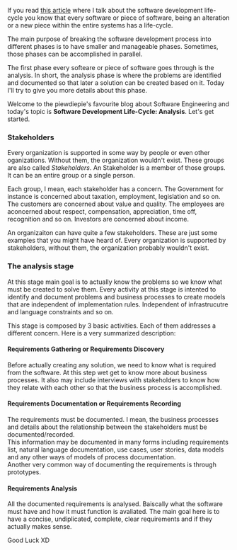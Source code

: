 <div style="text-align: left;">
    <p>
        If you read <a href="#">this article</a> where I talk about
        the software development life-cycle you know that every
        software or piece of software, being an alteration or a new
        piece within the entire systems has a life-cycle.
    </p>
    <p>
        The main purpose of breaking the software development
        process into different phases is to have smaller and manageable
        phases. Sometimes, those phases can be accomplished in parallel.
    </p>
    <p>
        The first phase every softeare or piece of software goes
        through is the analysis. In short, the analysis phase
        is where the problems are identified and documented so that
        later a solution can be created based on it. Today I'll
        try to give you more details about this phase.
    </p>
    <p>
        Welcome to the piewdiepie's favourite blog about Software Engineering
        and today's topic is <strong>Software Development Life-Cycle: Analysis</strong>.
        Let's get started.
    </p>
    <h3>Stakeholders</h3>
    <p>
        Every organization is supported in some way by people or even
        other oganizations. Without them, the organization wouldn't
        exist. These groups are also called <i>Stakeholders</i>.
        An Stakeholder is a member of those groups. It can be an entire
        group or a single person.
    </p>
    <p>
        Each group, I mean, each stakeholder has a concern.
        The Government for instance is concerned about taxation, employment,
        legislation and so on.
        <br>
        The customers are concerned about value and quality. The employees
        are aconcerned about respect, compensation, appreciation,
        time off, recognition and so on. Investors are concerned about income.
    </p>
    <p>
        An organizaiton can have quite a few stakeholders. These are
        just some examples that you might have heard of. Every organization is
        supported by stakeholders, without them, the organization probably wouldn't exist.
    </p>
    <h3>The analysis stage</h3>
    <p>
        At this stage main goal is to actually know the problems
        so we know what must be created to solve them.
        Every activity at this stage is intented to identify and document
        problems and business processes to create models that are
        independent of implementation rules. Independent of
        infrastrucutre and language constraints and so on.
    </p>
    <p>
        This stage is composed by 3 basic activities. Each of them
        addresses a different concern. Here is a very summarized description:
    </p>
    <h4>Requirements Gathering or Requirements Discovery</h4>
    <p>
        Before actually creating any solution, we need to know
        what is required from the software. At this step
        wet get to know more about business processes. It
        also may include interviews with stakeholders to know
        how they relate with each other so that the business process is
        accomplished.
    </p>
    <h4>Requirements Documentation or Requirements Recording</h4>
    <p>
        The requirements must be documented. I mean, the business
        processes and details about the relationship between the
        stakeholders must be documented/recorded.
        <br>
        This information may be documented in many forms including
        requirements list, natural language documentation, use cases,
        user stories, data models and any other ways of models of
        process documentation.
        <br>
        Another very common way of documenting the requirements is
        through prototypes.
    </p>
    <h4>Requirements Analysis</h4>
    <p>
        All the documented requirements is analysed. Baiscally what
        the software must have and how it must function is avaliated.
        The main goal here is to have a concise, undiplicated, complete,
        clear requirements and if they actually makes sense.
    </p>
    Good Luck XD
</div>
